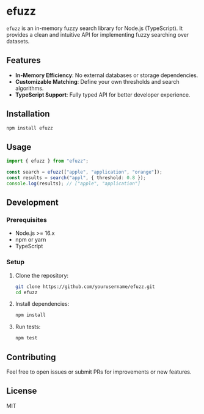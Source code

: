 # efuzz

`efuzz` is an in-memory fuzzy search library for Node.js (TypeScript). It provides a clean and intuitive API for implementing fuzzy searching over datasets.

## Features

- **In-Memory Efficiency**: No external databases or storage dependencies.
- **Customizable Matching**: Define your own thresholds and search algorithms.
- **TypeScript Support**: Fully typed API for better developer experience.

## Installation

```bash
npm install efuzz
```

## Usage

```typescript
import { efuzz } from "efuzz";

const search = efuzz(["apple", "application", "orange"]);
const results = search("appl", { threshold: 0.8 });
console.log(results); // ["apple", "application"]
```

## Development

### Prerequisites

- Node.js >= 16.x
- npm or yarn
- TypeScript

### Setup

1. Clone the repository:

   ```bash
   git clone https://github.com/yourusername/efuzz.git
   cd efuzz
   ```

2. Install dependencies:

   ```bash
   npm install
   ```

3. Run tests:
   ```bash
   npm test
   ```

## Contributing

Feel free to open issues or submit PRs for improvements or new features.

## License

MIT
